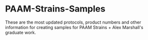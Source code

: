 # PAAM-Strains-Samples
These are the most updated protocols, product numbers and other information for creating samples for PAAM Strains + Alex Marshall's graduate work. 
